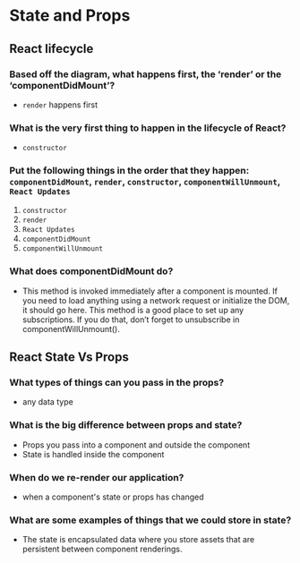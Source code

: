 # State and Props


## React lifecycle

### Based off the diagram, what happens first, the ‘render’ or the ‘componentDidMount’?

- `render` happens first

### What is the very first thing to happen in the lifecycle of React?

- `constructor`

### Put the following things in the order that they happen: `componentDidMount`, `render`, `constructor`, `componentWillUnmount`, `React Updates`

1. `constructor`
2. `render`
3. `React Updates`
4. `componentDidMount`
5. `componentWillUnmount`

### What does componentDidMount do?

- This method is invoked immediately after a component is mounted. If you need to load anything using a network request or initialize the DOM, it should go here. This method is a good place to set up any subscriptions. If you do that, don’t forget to unsubscribe in componentWillUnmount().


## React State Vs Props

### What types of things can you pass in the props?

- any data type

### What is the big difference between props and state?

- Props you pass into a component and outside the component
- State is handled inside the component

### When do we re-render our application?

- when a component's state or props has changed

### What are some examples of things that we could store in state?

- The state is encapsulated data where you store assets that are persistent between component renderings.